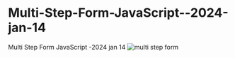 # Multi-Step-Form-JavaScript--2024-jan-14
Multi Step Form JavaScript -2024 jan 14
![multi step form](https://github.com/ravinath93/Multi-Step-Form-JavaScript--2024-jan-14/assets/143611757/818168e0-879f-46d1-aee7-1567794a7ee1)
